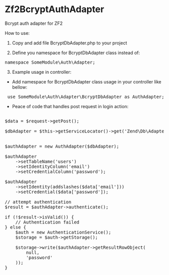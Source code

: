 Zf2BcryptAuthAdapter
====================

Bcrypt auth adapter for ZF2


How to use:

1. Copy and add file BcryptDbAdapter.php to your project

2. Define you namespace for BcryptDbAdapter class instead of:
<pre>namespace SomeModule\Auth\Adapter;</pre>

3. Example usage in controller:

- Add namespace for BcryptDbAdapter class usage in your controller like bellow:

<pre> use SomeModule\Auth\Adapter\BcryptDbAdapter as AuthAdapter; </pre>

- Peace of code that handles post request in login action:

<pre>	
$data = $request->getPost();

$dbAdapter = $this->getServiceLocator()->get('Zend\Db\Adapter\Adapter');


$authAdapter = new AuthAdapter($dbAdapter);

$authAdapter
    ->setTableName('users')
    ->setIdentityColumn('email')
    ->setCredentialColumn('password');

$authAdapter
    ->setIdentity(addslashes($data['email']))
    ->setCredential($data['password']);

// attempt authentication
$result = $authAdapter->authenticate();

if (!$result->isValid()) {
    // Authentication failed
} else {
    $auth = new AuthenticationService();
    $storage = $auth->getStorage();

    $storage->write($authAdapter->getResultRowObject(
        null,
        'password'
    ));
}
</pre> 

